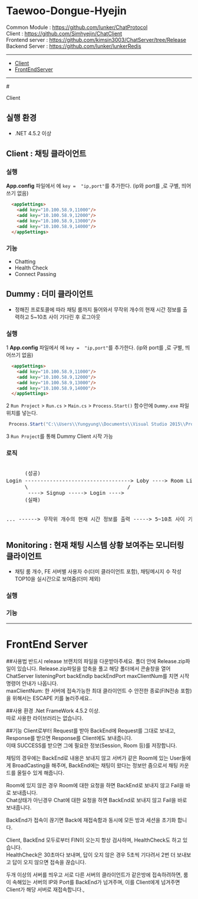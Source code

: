 # Taewoo-Dongue-Hyejin

Common Module : https://github.com/lunker/ChatProtocol  
Client : https://github.com/Simhyejin/ChatClient  
Frontend server : https://github.com/kimsin3003/ChatServer/tree/Release  
Backend Server : https://github.com/lunker/lunkerRedis

---
- [Client](#client)
- [FrontEndServer](#fe)

---

#<div id ="client"> Client </div>

## 실행 환경
- .NET 4.5.2 이상

## Client : 채팅 클라이언트

### 실행
__App.config__ 파일에서 <appSettings>에 `key =  "ip,port"`를 추가한다. (ip와 port를 ,로 구별, 띄어쓰기 없음)
``` html 
  <appSettings>
    <add key="10.100.58.9,11000"/>
    <add key="10.100.58.9,12000"/>
    <add key="10.100.58.9,13000"/>
    <add key="10.100.58.9,14000"/>
  </appSettings>
```

### 기능
- Chatting
- Health Check
- Connect Passing

## Dummy : 더미 클라이언트
- 정해진 프로토콜에 따라 채팅 룸까지 들어와서 무작위 개수의 현재 시간 정보를 출력하고 5~10초 사이 기다린 후 로그아웃

### 실행
1 __App.config__ 파일에서 <appSettings>에 `key =  "ip,port"`를 추가한다. (ip와 port를 ,로 구별, 띄어쓰기 없음)
``` html 
  <appSettings>
    <add key="10.100.58.9,11000"/>
    <add key="10.100.58.9,12000"/>
    <add key="10.100.58.9,13000"/>
    <add key="10.100.58.9,14000"/>
  </appSettings>
```
2 `Run Project` > `Run.cs` > `Main.cs` >  `Process.Start()`  함수안에 `Dummy.exe` 파일 위치를 넣는다.
``` C#
 Process.Start("C:\\Users\\Yungyung\\Documents\\Visual Studio 2015\\Projects\\Chatting\\Dummy\\bin\\Release\\Dummy.exe","dummy"+i);
```
3 `Run Project`를 통해 Dummy Client 시작 가능

### 로직
 <pre>            
      (성공)                                                        (RoomList에서 랜덤 Room No를 뽑아 입장)
Login ----------------------------------> Loby ----> Room List 조회 ---------------------------------> Room ------> ...
      \                                /                            \                               / 
       ----> Signup -----> Login ---->                               ---------> Create Room ------->
      (실패)                                                         (RoomList가 비어잇으면)      
      
      
... ------> 무작위 개수의 현재 시간 정보를 출력 -----> 5~10초 사이 기다린 후 -----> LogOut -------> Exit
  </pre>     
  
## Monitoring : 현재 채팅 시스템 상황 보여주는 모니터링 클라이언트
- 채팅 룸 개수, FE 서버별 사용자 수(더미 클라이언트 포함), 채팅메시지 수 작성 TOP10을 실시간으로 보여줌(더미 제외)

### 실행

### 기능

---

# <div id="fe"> FrontEnd Server</div>
##사용법
반드시 release 브랜치의 파일을 다운받아주세요.
폴더 안에 Release.zip파일이 있습니다.
Release.zip파일을 압축을 풀고 해당 폴더에서 콘솔창을 열어 
ChatServer listeningPort backEndIp backEndPort maxClientNum를 치면 시작 명령어 안내가 나옵니다.  
maxClientNum: 한 서버에 접속가능한 최대 클라이언트 수
안전한 종료(FIN전송 포함)을 위해서는 ESCAPE 키를 눌러주세요..

##사용 환경
.Net FrameWork 4.5.2 이상.  
따로 사용한 라이브러리는 없습니다.

##기능
Client로부터 Request를 받아 BackEnd에 Request를 그대로 보내고, Response를 받으면 Response를 Client에도 보내줍니다.   
이때 SUCCESS를 받으면 그에 필요한 정보(Session, Room 등)를 저장합니다.  
  
채팅의 경우에는 BackEnd로 내용은 보내지 않고 서버가 같은 Room에 있는 User들에게 BroadCasting을 해주며, BackEnd에는 채팅이 왔다는   정보만 줌으로서 채팅 카운드를 올릴수 있게 해줍니다.  
  
Room에 있지 않은 경우 Room에 대한 요청을 하면 BackEnd로 보내지 않고 Fail을 바로 보내줍니다.  
Chat상태가 아닌경우 Chat에 대한 요청을 하면 BackEnd로 보내지 않고 Fail을 바로 보내줍니다.  
  
BackEnd가 접속이 끊기면 Back에 재접속함과 동시에 모든 방과 세션을 초기화 합니다.  
    
Client, BackEnd 모두로부터 FIN이 오는지 항상 검사하며, HealthCheck도 하고 있습니다.      
HealthCheck은 30초마다 보내며, 답이 오지 않은 경우 5초씩 기다려서 2번 더 보내보고 답이 오지 않으면 접속을 끊습니다.   

두개 이상의 서버를 띄우고 서로 다른 서버의 클라이언트가 같은방에 접속하려하면, 룸이 속해있는 서버의 IP와 Port를 BackEnd가 넘겨주며, 이를 Client에게 넘겨주면 Client가 해당 서버로 재접속합니다., 

